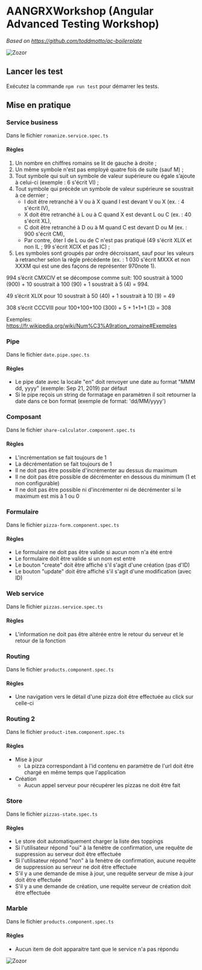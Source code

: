 # AANGRXWorkshop (Angular Advanced Testing Workshop)

*Based on https://github.com/toddmotto/ac-boilerplate*

![Zozor](https://simplifyingtechblog.files.wordpress.com/2017/06/angularjasmine.png?w=520&h=297&crop=1)

## Lancer les test

Exécutez la commande `npm run test` pour démarrer les tests.

## Mise en pratique

### Service business
Dans le fichier `romanize.service.spec.ts`
#### Règles
1) Un nombre en chiffres romains se lit de gauche à droite ;
2) Un même symbole n'est pas employé quatre fois de suite (sauf M) ;
3) Tout symbole qui suit un symbole de valeur supérieure ou égale s’ajoute à celui-ci (exemple : 6 s'écrit VI) ;
4) Tout symbole qui précède un symbole de valeur supérieure se soustrait à ce dernier ;
    * I doit être retranché à V ou à X quand I est devant V ou X (ex. : 4 s'écrit IV),
    * X doit être retranché à L ou à C quand X est devant L ou C (ex. : 40 s'écrit XL),
    * C doit être retranché à D ou à M quand C est devant D ou M (ex. : 900 s'écrit CM),
    * Par contre, ôter I de L ou de C n'est pas pratiqué (49 s'écrit XLIX et non IL ; 99 s'écrit XCIX et pas IC) ;
5) Les symboles sont groupés par ordre décroissant, sauf pour les valeurs à retrancher selon la règle précédente (ex. : 1 030 s'écrit MXXX et non XXXM qui est une des façons de représenter 970note 1).

994 s’écrit CMXCIV et se décompose comme suit: 100 soustrait à 1000 (900) + 10 soustrait à 100 (90) + 1 soustrait à 5 (4) = 994.

49 s’écrit XLIX pour 10 soustrait à 50 (40) + 1 soustrait à 10 (9) = 49

308 s’écrit CCCVIII pour 100+100+100 (300) + 5 + 1+1+1 (3) = 308

Exemples: https://fr.wikipedia.org/wiki/Num%C3%A9ration_romaine#Exemples

### Pipe
Dans le fichier `date.pipe.spec.ts`
#### Règles
- Le pipe date avec la locale "en" doit renvoyer une date au format "MMM dd, yyyy" (exemple: Sep 21, 2019) par défaut
- Si le pipe reçois un string de formatage en paramètren il soit retourner la date dans ce bon format (exemple de format: 'dd/MM/yyyy')

### Composant
Dans le fichier `share-calculator.component.spec.ts`
#### Règles
- L'incrémentation se fait toujours de 1
- La décrémentation se fait toujours de 1
- Il ne doit pas être possible d'incrémenter au dessus du maximum
- Il ne doit pas être possible de décrémenter en dessous du minimum (1 et non configurable)
- Il ne doit pas être possible ni d'incrémenter ni de décrémenter si le maximum est mis à 1 ou 0

### Formulaire
Dans le fichier `pizza-form.component.spec.ts`
#### Règles
- Le formulaire ne doit pas être valide si aucun nom n'a été entré
- Le formulaire doit être valide si un nom est entré
- Le bouton "create" doit être affiché s'il s'agit d'une création (pas d'ID)
- Le bouton "update" doit être affiché s'il s'agit d'une modification (avec ID)

### Web service
Dans le fichier `pizzas.service.spec.ts`
#### Règles
- L'information ne doit pas être altérée entre le retour du serveur et le retour de la fonction

### Routing
Dans le fichier `products.component.spec.ts` 
#### Règles
- Une navigation vers le détail d'une pizza doit être effectuée au click sur celle-ci

### Routing 2
Dans le fichier `product-item.component.spec.ts` 
#### Règles
- Mise à jour
    - La pizza correspondant à l'id contenu en paramètre de l'url doit être chargé en même temps que l'application
- Création
    - Aucun appel serveur pour récupérer les pizzas ne doit être fait

### Store
Dans le fichier `pizzas-state.spec.ts`
#### Règles
- Le store doit automatiquement charger la liste des toppings
- Si l'utilisateur répond "oui" à la fenètre de confirmation, une requête de suppression au serveur doit être effectuée
- Si l'utilisateur répond "non" à la fenètre de confirmation, aucune requête de suppression au serveur ne doit être effectuée
- S'il y a une demande de mise à jour, une requête serveur de mise à jour doit être effectuée
- S'il y a une demande de création, une requête serveur de création doit être effectuée

### Marble
Dans le fichier `products.component.spec.ts` 
#### Règles
- Aucun item de doit apparaitre tant que le service n'a pas répondu


![Zozor](https://www.letscode.hu/img/letscodelogo190.png)
